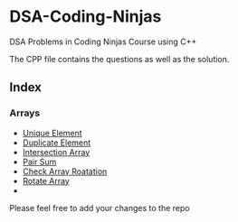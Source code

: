 # DSA-Coding-Ninjas
DSA Problems in Coding Ninjas Course using C++

The CPP file contains the questions as well as the solution.

## Index

### Arrays
- [Unique Element](https://github.com/vivekthedev/DSA-Coding-Ninjas/blob/main/Array/1.%20uniqueElementxor.cpp)
- [Duplicate Element](https://github.com/vivekthedev/DSA-Coding-Ninjas/blob/main/Array/1.%20uniqueElementxor.cpp)
- [Intersection Array](https://github.com/vivekthedev/DSA-Coding-Ninjas/blob/main/Array/1.%20uniqueElementxor.cpp)
- [Pair Sum](https://github.com/vivekthedev/DSA-Coding-Ninjas/blob/main/Array/1.%20uniqueElementxor.cpp)
- [Check Array Roatation](https://github.com/vivekthedev/DSA-Coding-Ninjas/blob/main/Array/1.%20uniqueElementxor.cpp)
- [Rotate Array](https://github.com/vivekthedev/DSA-Coding-Ninjas/blob/main/Array/1.%20uniqueElementxor.cpp)
- 
Please feel free to add your changes to the repo
